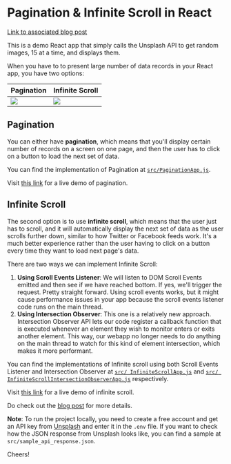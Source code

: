 # Pagination & Infinite Scroll in React

[Link to associated blog post](https://rajrajhans.com/2021/04/infinite-scroll-in-react/)

This is a demo React app that simply calls the Unsplash API to get random images, 15 at a time, and displays them.

When you have to to present large number of data records in your React app, you have two options:

| Pagination                                      | Infinite Scroll                                      |
| ----------------------------------------------- | ---------------------------------------------------- |
| ![](/docs/unsplash_react_pagination_record.gif) | ![](/docs/unsplash_react_infinite_scroll_record.gif) |

## Pagination

You can either have **pagination**, which means that you'll display certain number of records on a screen on one page, and then the user has to click on a button to load the next set of data.

You can find the implementation of Pagination at [`src/PaginationApp.js`](src/PaginationApp.js).

Visit [this link](https://react-infinite-scroll-demo-hy4y6j8wt-rajrajhans.vercel.app/) for a live demo of pagination.

## Infinite Scroll

The second option is to use **infinite scroll**, which means that the user just has to scroll, and it will automatically display the next set of data as the user scrolls further down, similar to how Twitter or Facebook feeds work. It's a much better experience rather than the user having to click on a button every time they want to load next page's data.

There are two ways we can implement Infinite Scroll:

1. **Using Scroll Events Listener**: We will listen to DOM Scroll Events emitted and then see if we have reached bottom. If yes, we'll trigger the request. Pretty straight forward. Using scroll events works, but it might cause performance issues in your app because the scroll events listener code runs on the main thread.
2. **Using Intersection Observer**: This one is a relatively new approach. Intersection Observer API lets our code register a callback function that is executed whenever an element they wish to monitor enters or exits another element. This way, our webapp no longer needs to do anything on the main thread to watch for this kind of element intersection, which makes it more performant.

You can find the implementations of Infinite scroll using both Scroll Events Listener and Intersection Observer at [`src/ InfiniteScrollApp.js`](src/InfiniteScrollApp.js) and [`src/ InfiniteScrollIntersectionObserverApp.js`](src/InfiniteScrollIntersectionObserverApp.js) respectively.

Visit [this link](https://react-infinite-scroll-demo-9o91prgax-rajrajhans.vercel.app/) for a live demo of infinite scroll.

Do check out the [blog post](https://rajrajhans.com/2021/04/infinite-scroll-in-react/) for more details.

**Note**: To run the project locally, you need to create a free account and get an API key from [Unsplash](https://unsplash.com/developers) and enter it in the `.env` file. If you want to check how the JSON response from Unsplash looks like, you can find a sample at `src/sample_api_response.json`.

Cheers!
